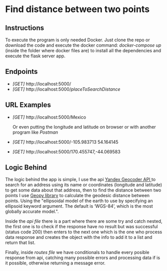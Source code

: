# Find distance between two points

## Instructions

To execute the program is only needed Docker. Just clone the repo or download the code and execute the docker command: _*docker-compose up*_ (inside the folder where docker files are) to install all the dependencies and execute the flask server app.

## Endpoints

- _[GET]_ http://localhost:5000/
- _[GET]_ http://localhost:5000/_placeToSearchDistance_

## URL Examples

- _[GET]_ http://localhost:5000/Mexico

  Or even putting the longitude and latitude on browser or with another program like _*Postman*_

- _[GET]_ http://localhost:5000/-105.983713 54.164145
- _[GET]_ http://localhost:5000/170.455747,-44.069583

## Logic Behind

The logic behind the app is simple, I use the api [Yandex Geocoder API ](https://yandex.ru/dev/maps/geocoder/doc/desc/concepts/about.html) to search for an address using its name or coordinates (longitude and latitude) to get some data about that address, then to find the distance between two points I use [Geopy library](https://pypi.org/project/geopy/) to calculate the geodesic distance between points.
Using the "ellipsoidal model of the earth to use by specifying an ellipsoid keyword argument. The default is ‘WGS-84’, which is the most globally accurate model.".

Inside the _*api file*_ there is a part where there are some try and catch nested, the first one is to check if the response have no result but was successful (status code 200) then enters to the next one which is the one who process data response and creates the object with the info to add it to a list and return that list.

Finally, inside _*routes file*_ we have conditionals to handle every posible response from api, catching many possible errors and processing data if is it possible, otherwise returning a message error.
